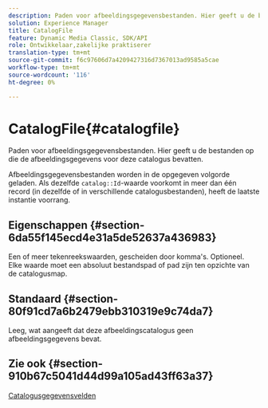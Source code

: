 ```yaml
---
description: Paden voor afbeeldingsgegevensbestanden. Hier geeft u de bestanden op die de afbeeldingsgegevens voor deze catalogus bevatten.
solution: Experience Manager
title: CatalogFile
feature: Dynamic Media Classic, SDK/API
role: Ontwikkelaar,zakelijke praktiserer
translation-type: tm+mt
source-git-commit: f6c97606d7a4209427316d7367013ad9585a5cae
workflow-type: tm+mt
source-wordcount: '116'
ht-degree: 0%

---
```



# CatalogFile{#catalogfile}

Paden voor afbeeldingsgegevensbestanden. Hier geeft u de bestanden op die de afbeeldingsgegevens voor deze catalogus bevatten.

Afbeeldingsgegevensbestanden worden in de opgegeven volgorde geladen. Als dezelfde `catalog::Id`-waarde voorkomt in meer dan één record (in dezelfde of in verschillende catalogusbestanden), heeft de laatste instantie voorrang.

## Eigenschappen {#section-6da55f145ecd4e31a5de52637a436983}

Een of meer tekenreekswaarden, gescheiden door komma&#39;s. Optioneel. Elke waarde moet een absoluut bestandspad of pad zijn ten opzichte van de catalogusmap.

## Standaard {#section-80f91cd7a6b2479ebb310319e9c74da7}

Leeg, wat aangeeft dat deze afbeeldingscatalogus geen afbeeldingsgegevens bevat.

## Zie ook {#section-910b67c5041d44d99a105ad43ff63a37}

[Catalogusgegevensvelden](../../../../../is-api/image-catalog/image-serving-api-ref/c-image-catalog-reference/c-overview/c-catalog-data-fields/c-catalog-data-fields.md#concept-b19581028ec44f98b9f5943624403d29)
